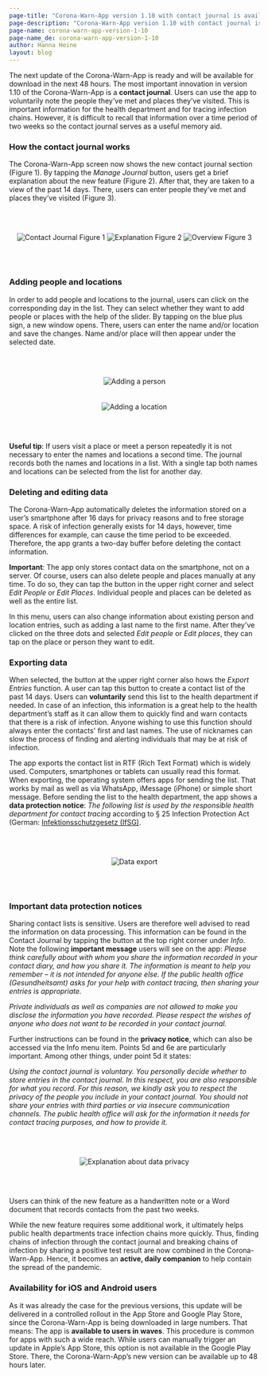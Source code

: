 ```yaml
---
page-title: "Corona-Warn-App version 1.10 with contact journal is available"
page-description: "Corona-Warn-App version 1.10 with contact journal is available"
page-name: corona-warn-app-version-1-10
page-name_de: corona-warn-app-version-1-10
author: Hanna Heine
layout: blog
---
```

 
The next update of the Corona-Warn-App is ready and will be available for download in  the next 48 hours. The most important innovation in version 1.10 of the Corona-Warn-App is a **contact journal**. Users can use the app to voluntarily note the people they’ve met and places they’ve visited. This is important information for the health department and for tracing infection chains. However, it is difficult to recall that information over a time period of two weeks so the contact journal serves as a useful memory aid.
 
<!-- overview -->

### How the contact journal works

The Corona-Warn-App screen now shows the new contact journal section (Figure 1). By tapping the *Manage Journal* button, users get a brief explanation about the new feature (Figure 2). After that, they are taken to a view of the past 14 days. There, users can enter people they’ve met and places they’ve visited (Figure 3).


<br></br>

<center> <img src="./contact-journal.jpg" title="Contact Journal Figure 1" style="align: center">  <img src="./contact-journal-explanation.jpg" title="Explanation Figure 2" style="align: center"> <img src="./contact-journal-overview.jpg" title="Overview Figure 3" style="align: center"></center>

<br></br>

### Adding people and locations

In order to add people and locations to the journal, users can click on the corresponding day in the list. They can select whether they want to add people or places with the help of the slider. By tapping on the blue plus sign, a new window opens. There, users can enter the name and/or location and save the changes. Name and/or place will then appear under the selected date. 



<br></br>

<center> <img src="./add-a-person.JPG" title="Adding a person" style="align: center"> </center> <br></br>

<center> <img src="./add-a-location.JPG" title="Adding a location" style="align: center"> </center>

<br></br>

**Useful tip**: If users visit a place or meet a person repeatedly it is not necessary to enter the names and locations a second time. The journal records both the names and locations in a list. With a single tap both names and locations can be selected from the list for another day.

### Deleting and editing data

The Corona-Warn-App automatically deletes the information stored on a user’s smartphone after 16 days for privacy reasons and to free storage space. A risk of infection generally exists for 14 days, however, time differences for example, can cause the time period to be exceeded. Therefore, the app grants a two-day buffer before deleting the contact information. 

**Important**: The app only stores contact data on the smartphone, not on a server. Of course, users can also delete people and places manually at any time. To do so, they can tap the button in the upper right corner and select *Edit People* or *Edit Places*. Individual people and places can be deleted as well as the entire list. 

In this menu, users can also change information about existing person and location entries, such as adding a last name to the first name. After they've clicked on the three dots and selected *Edit people* or *Edit places*, they can tap on the place or person they want to edit. 



### Exporting data

When selected, the button at the upper right corner also hows the *Export Entries* function. A user can tap this button to create a contact list of the past 14 days. Users can **voluntarily** send this list to the health department if needed. In case of an infection, this information is a great help to the health department’s staff as it can allow them to quickly find and warn contacts that there is a risk of infection. Anyone wishing to use this function should always enter the contacts' first and last names. The use of nicknames can slow the process of finding and alerting individuals that may be at risk of infection.

The app exports the contact list in RTF (Rich Text Format) which is widely used. Computers, smartphones or tablets can usually read this format. When exporting, the operating system offers apps for sending the list. That works by mail as well as via WhatsApp, iMessage (iPhone) or simple short message. Before sending the list to the health department, the app shows a **data protection notice**: *The following list is used by the responsible health department for contact tracing* according to § 25 Infection Protection Act (German: [Infektionsschutzgesetz (IfSG)](https://www.bundestag.de/resource/blob/690734/c5bec62e6b1a9dd40cef93bce90b9a43/WD-9-009-20-pdf-data.pdf). 

<br></br>

<center> <img src="./contact-list-export.JPG" title="Data export" style="align: center"> </center>

<br></br>

### Important data protection notices

Sharing contact lists is sensitive. Users are therefore well advised to read the information on data processing. This information  can be found in the Contact Journal by tapping the button at the top right corner under *Info*. 
Note the following **important message** users will see on the app: *Please think carefully about with whom you share the information recorded in your contact diary, and how you share it. The information is meant to help you remember – it is not intended for anyone else. If the public health office (Gesundheitsamt) asks for your help with contact tracing, then sharing your entries is appropriate.*

*Private individuals as well as companies are not allowed to make you disclose the information you have recorded. Please respect the wishes of anyone who does not want to be recorded in your contact journal.* 

Further instructions can be found in the **privacy notice**, which can also be accessed via the Info menu item. Points 5d and 6e are particularly important. Among other things, under point 5d it states: 

*Using the contact journal is voluntary. You personally decide whether to store entries in the contact journal. In this respect, you are also responsible for what you record. For this reason, we kindly ask you to respect the privacy of the people you include in your contact journal. You should not share your entries with third parties or via insecure communication channels. The public health office will ask for the information it needs for contact tracing purposes, and how to provide it.* 


<br></br>

<center> <img src="./data-privacy.JPG" title="Explanation about data privacy" style="align: center"> </center>

<br></br>

Users can think of the new feature as a handwritten note or a Word document that records contacts from the past two weeks. 

While the new feature requires some additional work, it ultimately helps public health departments trace infection chains more quickly. Thus, finding chains of infection through the contact journal and breaking chains of infection by sharing a positive test result are now combined in the Corona-Warn-App. Hence, it becomes an **active, daily companion** to help contain the spread of the pandemic.

### Availability for iOS and Android users

As it was already the case for the previous versions, this update will be delivered in a controlled rollout in the App Store and Google Play Store, since the Corona-Warn-App is being downloaded in large numbers. That means: The app is **available to users in waves**. This procedure is common for apps with such a wide reach. While users can manually trigger an update in Apple’s App Store, this option is not available in the Google Play Store. There, the Corona-Warn-App’s new version can be available up to 48 hours later.
